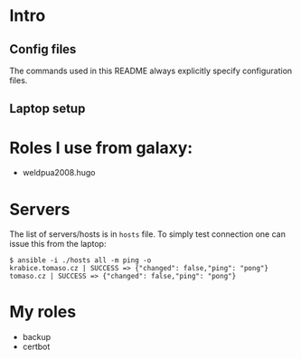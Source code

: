 # Intro

## Config files

The commands used in this README always explicitly specify configuration files.

## Laptop setup


# Roles I use from galaxy:

* weldpua2008.hugo

# Servers

The list of servers/hosts is in `hosts` file. To simply test connection one can issue this from the laptop:

```
$ ansible -i ./hosts all -m ping -o
krabice.tomaso.cz | SUCCESS => {"changed": false,"ping": "pong"}
tomaso.cz | SUCCESS => {"changed": false,"ping": "pong"}
```

# My roles

* backup
* certbot

